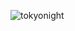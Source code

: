 ![tokyonight](https://user-images.githubusercontent.com/78836469/144322862-cf3ed8c6-d689-4076-a327-9445f32d31fd.png)
